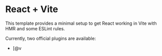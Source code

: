 # React + Vite

This template provides a minimal setup to get React working in Vite with HMR and some ESLint rules.

Currently, two official plugins are available:

- [@v